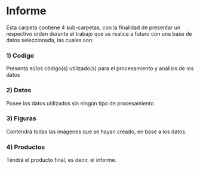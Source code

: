 # Informe

Esta carpeta contiene 4 sub-carpetas, con la finalidad de presentar un respectivo orden durante el trabajo que se realice a futuro con una base de datos seleccionada, las cuales son:

### 1) Codigo

Presenta el/los código(s) utilizado(s) para el procesamiento y análisis de los datos

### 2) Datos

Posee los datos utilizados sin ningún tipo de procesamiento

### 3) Figuras

Contendrá todas las imágenes que se hayan creado, en base a los datos.

### 4) Productos

Tendrá el producto final, es decir, el informe.
